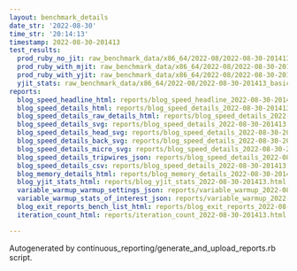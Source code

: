```yaml
---
layout: benchmark_details
date_str: '2022-08-30'
time_str: '20:14:13'
timestamp: 2022-08-30-201413
test_results:
  prod_ruby_no_jit: raw_benchmark_data/x86_64/2022-08/2022-08-30-201413_basic_benchmark_prod_ruby_no_jit.json
  prod_ruby_with_mjit: raw_benchmark_data/x86_64/2022-08/2022-08-30-201413_basic_benchmark_prod_ruby_with_mjit.json
  prod_ruby_with_yjit: raw_benchmark_data/x86_64/2022-08/2022-08-30-201413_basic_benchmark_prod_ruby_with_yjit.json
  yjit_stats: raw_benchmark_data/x86_64/2022-08/2022-08-30-201413_basic_benchmark_yjit_stats.json
reports:
  blog_speed_headline_html: reports/blog_speed_headline_2022-08-30-201413.html
  blog_speed_details_html: reports/blog_speed_details_2022-08-30-201413.html
  blog_speed_details_raw_details_html: reports/blog_speed_details_2022-08-30-201413.raw_details.html
  blog_speed_details_svg: reports/blog_speed_details_2022-08-30-201413.svg
  blog_speed_details_head_svg: reports/blog_speed_details_2022-08-30-201413.head.svg
  blog_speed_details_back_svg: reports/blog_speed_details_2022-08-30-201413.back.svg
  blog_speed_details_micro_svg: reports/blog_speed_details_2022-08-30-201413.micro.svg
  blog_speed_details_tripwires_json: reports/blog_speed_details_2022-08-30-201413.tripwires.json
  blog_speed_details_csv: reports/blog_speed_details_2022-08-30-201413.csv
  blog_memory_details_html: reports/blog_memory_details_2022-08-30-201413.html
  blog_yjit_stats_html: reports/blog_yjit_stats_2022-08-30-201413.html
  variable_warmup_warmup_settings_json: reports/variable_warmup_2022-08-30-201413.warmup_settings.json
  variable_warmup_stats_of_interest_json: reports/variable_warmup_2022-08-30-201413.stats_of_interest.json
  blog_exit_reports_bench_list_html: reports/blog_exit_reports_2022-08-30-201413.bench_list.html
  iteration_count_html: reports/iteration_count_2022-08-30-201413.html

---
```

Autogenerated by continuous_reporting/generate_and_upload_reports.rb script.
